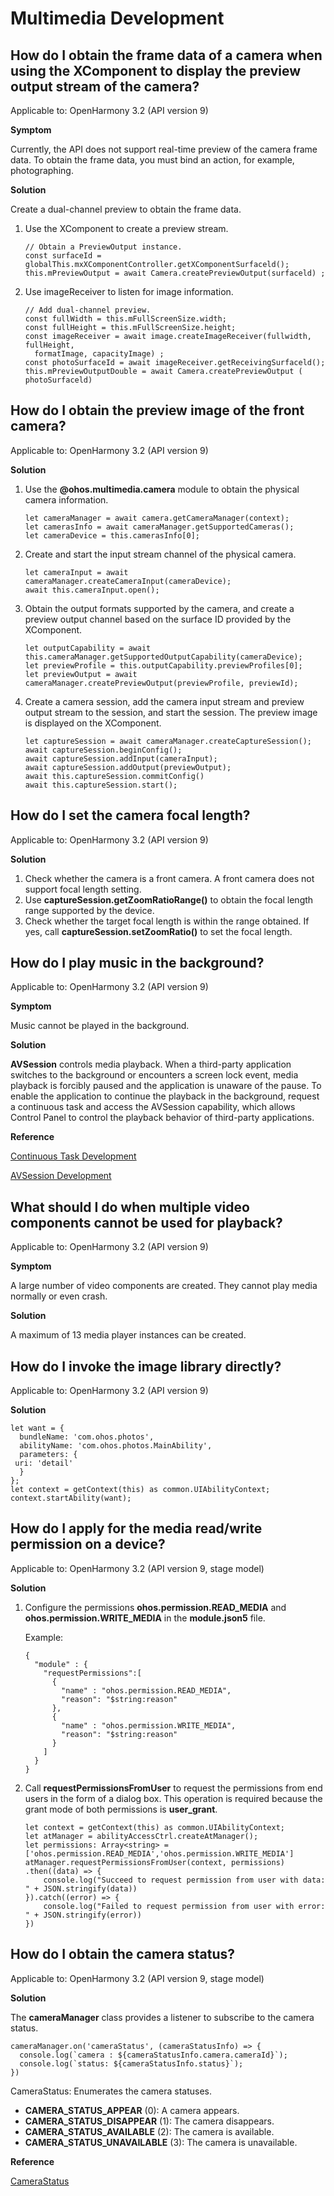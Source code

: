 # Multimedia Development

## How do I obtain the frame data of a camera when using the XComponent to display the preview output stream of the camera?

Applicable to: OpenHarmony 3.2 (API version 9)

**Symptom**

Currently, the API does not support real-time preview of the camera frame data. To obtain the frame data, you must bind an action, for example, photographing.

**Solution**

Create a dual-channel preview to obtain the frame data.

1. Use the XComponent to create a preview stream.

    ```
    // Obtain a PreviewOutput instance.
    const surfaceId = globalThis.mxXComponentController.getXComponentSurfaceld();
    this.mPreviewOutput = await Camera.createPreviewOutput(surfaceld) ;
    ```

2. Use imageReceiver to listen for image information.

    ```
    // Add dual-channel preview.
    const fullWidth = this.mFullScreenSize.width;
    const fullHeight = this.mFullScreenSize.height;
    const imageReceiver = await image.createImageReceiver(fullwidth, fullHeight, 
      formatImage, capacityImage) ;
    const photoSurfaceId = await imageReceiver.getReceivingSurfaceld();
    this.mPreviewOutputDouble = await Camera.createPreviewOutput ( photoSurfaceld)
    ```


## How do I obtain the preview image of the front camera?

Applicable to: OpenHarmony 3.2 (API version 9)

**Solution**

1. Use the **@ohos.multimedia.camera** module to obtain the physical camera information.

    ```
    let cameraManager = await camera.getCameraManager(context);
    let camerasInfo = await cameraManager.getSupportedCameras();
    let cameraDevice = this.camerasInfo[0];
    ```

2. Create and start the input stream channel of the physical camera.

    ```
    let cameraInput = await cameraManager.createCameraInput(cameraDevice);
    await this.cameraInput.open();
    ```

3. Obtain the output formats supported by the camera, and create a preview output channel based on the surface ID provided by the XComponent.

    ```
    let outputCapability = await this.cameraManager.getSupportedOutputCapability(cameraDevice);
    let previewProfile = this.outputCapability.previewProfiles[0];
    let previewOutput = await cameraManager.createPreviewOutput(previewProfile, previewId);
    ```

4. Create a camera session, add the camera input stream and preview output stream to the session, and start the session. The preview image is displayed on the XComponent.

    ```
    let captureSession = await cameraManager.createCaptureSession();
    await captureSession.beginConfig();
    await captureSession.addInput(cameraInput);
    await captureSession.addOutput(previewOutput);
    await this.captureSession.commitConfig()
    await this.captureSession.start();
    ```


## How do I set the camera focal length?

Applicable to: OpenHarmony 3.2 (API version 9)

**Solution**

1. Check whether the camera is a front camera. A front camera does not support focal length setting.
2. Use **captureSession.getZoomRatioRange\(\)** to obtain the focal length range supported by the device.
3. Check whether the target focal length is within the range obtained. If yes, call **captureSession.setZoomRatio\(\)** to set the focal length.

## How do I play music in the background?

Applicable to: OpenHarmony 3.2 (API version 9)

**Symptom**

Music cannot be played in the background.

**Solution**

**AVSession** controls media playback. When a third-party application switches to the background or encounters a screen lock event, media playback is forcibly paused and the application is unaware of the pause. To enable the application to continue the playback in the background, request a continuous task and access the AVSession capability, which allows Control Panel to control the playback behavior of third-party applications.

**Reference**

[Continuous Task Development](../task-management/continuous-task-dev-guide.md)

[AVSession Development](../media/using-avsession-developer.md)


## What should I do when multiple video components cannot be used for playback?

Applicable to: OpenHarmony 3.2 (API version 9)

**Symptom**

A large number of video components are created. They cannot play media normally or even crash.

**Solution**

A maximum of 13 media player instances can be created.

## How do I invoke the image library directly?

Applicable to: OpenHarmony 3.2 (API version 9)

**Solution**

```
let want = {
  bundleName: 'com.ohos.photos',
  abilityName: 'com.ohos.photos.MainAbility',
  parameters: {
 uri: 'detail'
  }
};
let context = getContext(this) as common.UIAbilityContext;
context.startAbility(want);
```

## How do I apply for the media read/write permission on a device?

Applicable to: OpenHarmony 3.2 (API version 9, stage model)

**Solution**

1. Configure the permissions **ohos.permission.READ\_MEDIA** and **ohos.permission.WRITE\_MEDIA** in the **module.json5** file.

    Example:

    ```
    {
      "module" : {
        "requestPermissions":[
          {
            "name" : "ohos.permission.READ_MEDIA",
            "reason": "$string:reason"
          },
          {
            "name" : "ohos.permission.WRITE_MEDIA",
            "reason": "$string:reason"
          }
        ]
      }
    }
    ```

2. Call **requestPermissionsFromUser** to request the permissions from end users in the form of a dialog box. This operation is required because the grant mode of both permissions is **user\_grant**.

    ```
    let context = getContext(this) as common.UIAbilityContext;
    let atManager = abilityAccessCtrl.createAtManager();
    let permissions: Array<string> = ['ohos.permission.READ_MEDIA','ohos.permission.WRITE_MEDIA']
    atManager.requestPermissionsFromUser(context, permissions)
    .then((data) => {
        console.log("Succeed to request permission from user with data: " + JSON.stringify(data))
    }).catch((error) => {
        console.log("Failed to request permission from user with error: " + JSON.stringify(error))
    })
    ```

## How do I obtain the camera status?

Applicable to: OpenHarmony 3.2 (API version 9, stage model)

**Solution**

The **cameraManager** class provides a listener to subscribe to the camera status.

```
cameraManager.on('cameraStatus', (cameraStatusInfo) => {
  console.log(`camera : ${cameraStatusInfo.camera.cameraId}`);
  console.log(`status: ${cameraStatusInfo.status}`);
})
```
CameraStatus: Enumerates the camera statuses.

- **CAMERA_STATUS_APPEAR** (0): A camera appears.
- **CAMERA_STATUS_DISAPPEAR** (1): The camera disappears.
- **CAMERA_STATUS_AVAILABLE** (2): The camera is available.
- **CAMERA_STATUS_UNAVAILABLE** (3): The camera is unavailable.

**Reference**

[CameraStatus](../reference/apis/js-apis-camera.md#oncamerastatus)